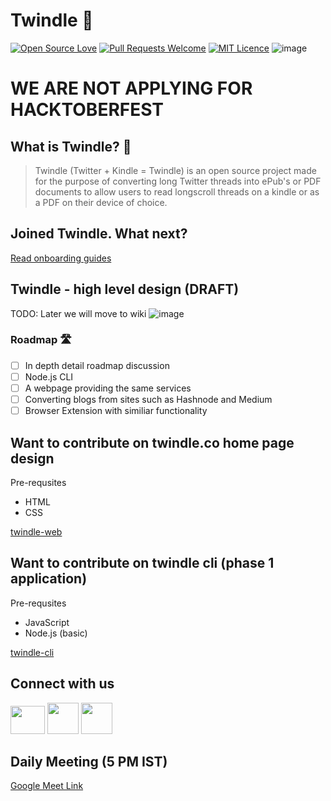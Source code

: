 # Twindle 📖

[![Open Source Love](https://firstcontributions.github.io/open-source-badges/badges/open-source-v1/open-source.svg)](https://github.com/firstcontributions/open-source-badges) [![Pull Requests Welcome](https://img.shields.io/badge/PRs-welcome-brightgreen.svg?style=flat)](http://makeapullrequest.com)
[![MIT Licence](https://badges.frapsoft.com/os/mit/mit.svg?v=103)](https://opensource.org/licenses/mit-license.php)
![image](https://visitor-badge.glitch.me/badge?page_id=Twindle-co.twindle)

# WE ARE NOT APPLYING FOR HACKTOBERFEST

## What is Twindle? 🤔

> Twindle (Twitter + Kindle = Twindle) is an open source project made for the purpose of converting long Twitter threads into ePub's or PDF documents to allow users to read longscroll threads on a kindle or as a PDF on their device of choice.

## Joined Twindle. What next?
[Read onboarding guides](./docs/ONBOARDING.md)


## Twindle - high level design (DRAFT)

TODO: Later we will move to wiki
![image](https://user-images.githubusercontent.com/354596/95971617-2d519200-0e5d-11eb-9e4b-2a77bd1ecb67.png)

### Roadmap 🛣

-   [ ] In depth detail roadmap discussion
-   [ ] Node.js CLI
-   [ ] A webpage providing the same services
-   [ ] Converting blogs from sites such as Hashnode and Medium
-   [ ] Browser Extension with similiar functionality

## Want to contribute on twindle.co home page design
Pre-requsites
* HTML
* CSS

[twindle-web](https://github.com/twindle-co/twindle-web)

## Want to contribute on twindle cli (phase 1 application)
Pre-requsites
* JavaScript
* Node.js (basic)

[twindle-cli](https://github.com/twindle-co/twindle-cli)

## Connect with us


[<img src='https://www.creativefreedom.co.uk/wp-content/uploads/2017/06/Twitter-featured.png' height=45 width=55 />](https://twitter.com/twindleco)
[<img src ='https://encrypted-tbn0.gstatic.com/images?q=tbn%3AANd9GcQ342VRbRlgLDPviYYJgxfCVEHKmtuV8LIisA&usqp=CAU'  width=50 height=50 />](https://www.youtube.com/channel/UCKxUmbHq5P5pd5IyUiZ8MHA)
[<img src='https://cdn.vox-cdn.com/thumbor/nU3aFhQTGn1z9ImiSHXkF0bnyLk=/0x0:1600x1600/1400x1400/filters:focal(659x770:915x1026):format(jpeg)/cdn.vox-cdn.com/uploads/chorus_image/image/56262027/discord_logo.0.jpg' height=50 width=50 />](https://discord.gg/jBj2zMR)

## Daily Meeting (5 PM IST)

[Google Meet Link](https://meet.google.com/gna-hvym-tfj)
